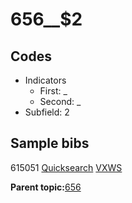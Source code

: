 # 656\_\_$2

## Codes

-   Indicators
    -   First: \_
    -   Second: \_
-   Subfield: 2

## Sample bibs

615051 [Quicksearch](https://search.library.yale.edu/catalog/615051) [VXWS](http://prodorbis.library.yale.edu:7014/vxws/GetHoldingsService?bibId=615051)

**Parent topic:**[656](../../tags/656/656.md)

